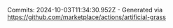 Commits: 2024-10-03T11:34:30.952Z - Generated via https://github.com/marketplace/actions/artificial-grass
<br>
